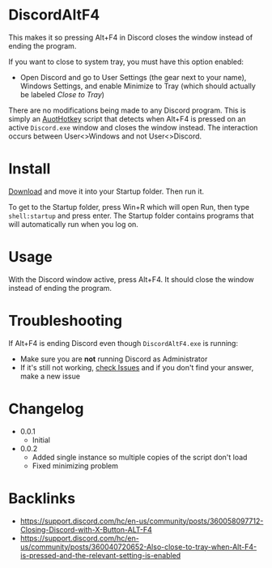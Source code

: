 # DiscordAltF4
This makes it so pressing Alt+F4 in Discord closes the window instead of ending the program.

If you want to close to system tray, you must have this option enabled:
- Open Discord and go to User Settings (the gear next to your name), Windows Settings, and enable Minimize to Tray (which should actually be labeled *Close to Tray*)

There are no modifications being made to any Discord program. This is simply an [AuotHotkey](https://www.autohotkey.com/) script that detects when Alt+F4 is pressed on an active `Discord.exe` window and closes the window instead. The interaction occurs between User<>Windows and not User<>Discord.

# Install
[Download](https://github.com/asheroto/DiscordAltF4/releases/latest/download/DiscordAltF4.exe) and move it into your Startup folder. Then run it.

To get to the Startup folder, press Win+R which will open Run, then type `shell:startup` and press enter. The Startup folder contains programs that will automatically run when you log on.

# Usage
With the Discord window active, press Alt+F4. It should close the window instead of ending the program.

# Troubleshooting
If Alt+F4 is ending Discord even though `DiscordAltF4.exe` is running:
- Make sure you are **not** running Discord as Administrator
- If it's still not working, [check Issues](https://github.com/asheroto/DiscordAltF4/issues) and if you don't find your answer, make a new issue

# Changelog
- 0.0.1
  - Initial
- 0.0.2
  - Added single instance so multiple copies of the script don't load
  - Fixed minimizing problem

# Backlinks
- https://support.discord.com/hc/en-us/community/posts/360058097712-Closing-Discord-with-X-Button-ALT-F4
- https://support.discord.com/hc/en-us/community/posts/360040720652-Also-close-to-tray-when-Alt-F4-is-pressed-and-the-relevant-setting-is-enabled